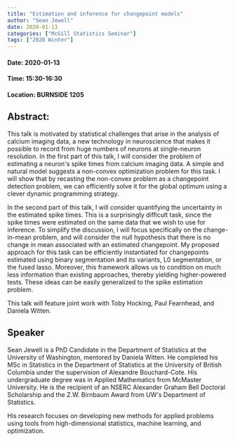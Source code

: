 ```yaml
---
title: "Estimation and inference for changepoint models"
author: "Sean Jewell"
date: 2020-01-13
categories: ["McGill Statistics Seminar"]
tags: ["2020 Winter"]
---
```


#### Date: 2020-01-13
#### Time: 15:30-16:30
#### Location: BURNSIDE 1205

## Abstract:

This talk is motivated by statistical challenges that arise in the analysis of calcium imaging data, a new technology in neuroscience that makes it possible to record from huge numbers of neurons at single-neuron resolution.  In the first part of this talk, I will consider the problem of estimating a neuron's spike times from calcium imaging data. A simple and natural model suggests a non-convex optimization problem for this task. I will show that by recasting the non-convex problem as a changepoint detection problem, we can efficiently solve it for the global optimum using a clever dynamic programming strategy.

In the second part of this talk, I will consider quantifying the uncertainty in the estimated spike times. This is a surprisingly difficult task, since the spike times were estimated on the same data that we wish to use for inference. To simplify the discussion, I will focus specifically on the change-in-mean problem, and will consider the null hypothesis that there is no change in mean associated with an estimated changepoint. My proposed approach for this task can be efficiently instantiated for changepoints estimated using binary segmentation and its variants, L0 segmentation, or the fused lasso. Moreover, this framework allows us to condition on much less information than existing approaches, thereby yielding higher-powered tests. These ideas can be easily generalized to the spike estimation problem.

This talk will feature joint work with Toby Hocking, Paul Fearnhead, and Daniela Witten.


## Speaker

Sean Jewell is a PhD Candidate in the Department of Statistics at the University of Washington, mentored by Daniela Witten. He completed his MSc in Statistics in the Department of Statistics at the University of British Columbia under the supervision of Alexandre Bouchard-Cote. His undergraduate degree was in Applied Mathematics from McMaster University. He is the recipient of an NSERC Alexander Graham Bell Doctoral Scholarship and the Z.W. Birnbaum Award from UW's Department of Statistics.

His research focuses on developing new methods for applied problems using tools from high-dimensional statistics, machine learning, and optimization.